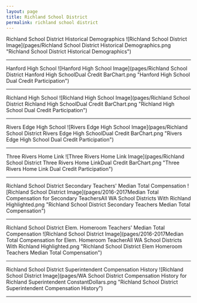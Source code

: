 ```yaml
---
layout: page
title: Richland School District
permalink: richland school district
---
```



Richland School District Historical Demographics
![Richland School District Image](pages/Richland School District Historical Demographics.png "Richland School District Historical Demographics")

___

Hanford High School
![Hanford High School Image](pages/Richland School District Hanford High SchoolDual Credit BarChart.png "Hanford High School Dual Credit Participation")

___

Richland High School
![Richland High School Image](pages/Richland School District Richland High SchoolDual Credit BarChart.png "Richland High School Dual Credit Participation")

___

Rivers Edge High School
![Rivers Edge High School Image](pages/Richland School District Rivers Edge High SchoolDual Credit BarChart.png "Rivers Edge High School Dual Credit Participation")

___

Three Rivers Home Link
![Three Rivers Home Link Image](pages/Richland School District Three Rivers Home LinkDual Credit BarChart.png "Three Rivers Home Link Dual Credit Participation")

___

Richland School District Secondary Teachers' Median Total Compensation
![Richland School District Image](pages/2016-2017Median Total Compensation for Secondary TeachersAll WA School Districts With Richland Highlighted.png "Richland School District Secondary Teachers Median Total Compensation")

___

Richland School District Elem. Homeroom Teachers' Median Total Compensation
![Richland School District Image](pages/2016-2017Median Total Compensation for Elem. Homeroom TeacherAll WA School Districts With Richland Highlighted.png "Richland School District Elem Homeroom Teachers Median Total Compensation")

___

Richland School District Superintendent Compensation History
![Richland School District Image](pages/WA School District Compensation History for Richland Superintendent ConstantDollars.png "Richland School District Superintendent Compensation History")

___


